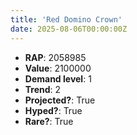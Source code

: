 ```yaml
---
title: 'Red Domino Crown'
date: 2025-08-06T00:00:00Z
---
```

- **RAP**: 2058985
- **Value**: 2100000
- **Demand level**: 1
- **Trend**: 2
- **Projected?**: True
- **Hyped?**: True
- **Rare?**: True
